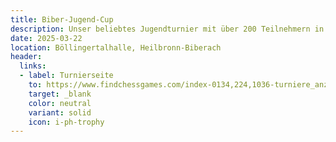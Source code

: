 ```yaml
---
title: Biber-Jugend-Cup
description: Unser beliebtes Jugendturnier mit über 200 Teilnehmern in sechs Altersklassen.
date: 2025-03-22
location: Böllingertalhalle, Heilbronn-Biberach
header:
  links:
  - label: Turnierseite
    to: https://www.findchessgames.com/index-0134,224,1036-turniere_anzeigen.html
    target: _blank
    color: neutral
    variant: solid
    icon: i-ph-trophy
---
```


